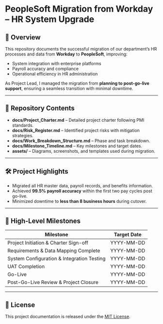 # PeopleSoft Migration from Workday – HR System Upgrade

## 📌 Overview
This repository documents the successful migration of our department’s HR processes and data from **Workday** to **PeopleSoft**, improving:
- System integration with enterprise platforms
- Payroll accuracy and compliance
- Operational efficiency in HR administration

As Project Lead, I managed the migration from **planning to post-go-live support**, ensuring a seamless transition with minimal downtime.

---

## 📂 Repository Contents
- **docs/Project_Charter.md** – Detailed project charter following PMI standards.
- **docs/Risk_Register.md** – Identified project risks with mitigation strategies.
- **docs/Work_Breakdown_Structure.md** – Phase and task breakdown.
- **docs/Milestone_Timeline.md** – Key milestones and target dates.
- **assets/** – Diagrams, screenshots, and templates used during migration.

---

## 🛠 Project Highlights
- Migrated all HR master data, payroll records, and benefits information.
- Achieved **99.5% payroll accuracy** within the first two pay cycles post go-live.
- Minimized downtime to **less than 8 business hours** during cutover.

---

## 📅 High-Level Milestones

| Milestone                          | Target Date   |
|------------------------------------|---------------|
| Project Initiation & Charter Sign-off | YYYY-MM-DD   |
| Requirements & Data Mapping Complete | YYYY-MM-DD   |
| System Configuration & Integration Testing | YYYY-MM-DD |
| UAT Completion                     | YYYY-MM-DD   |
| Go-Live                            | YYYY-MM-DD   |
| Post-Go-Live Review & Project Closure | YYYY-MM-DD |

---

## 📜 License
This project documentation is released under the [MIT License](LICENSE).
